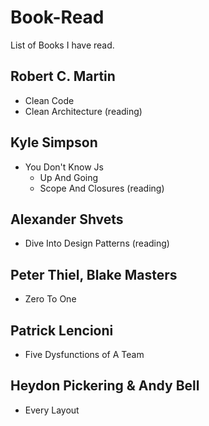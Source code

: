 # Book-Read
List of Books I have read.

## Robert C. Martin
- Clean Code
- Clean Architecture (reading)

## Kyle Simpson
- You Don't Know Js
  - Up And Going
  - Scope And Closures (reading)
  
## Alexander Shvets
- Dive Into Design Patterns (reading)

## Peter Thiel, Blake Masters
- Zero To One

## Patrick Lencioni
- Five Dysfunctions of A Team

## Heydon Pickering & Andy Bell
- Every Layout
